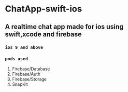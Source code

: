 # ChatApp-swift-ios
<h2><b>A realtime chat app made for ios using swift,xcode and firebase</b></h2>
<h3><code>ios 9 and above</code></h3>

<h3><code>pods used</code></h3>
<ol>
  <li>Firebase/Database</li>
  <li>Firebase/Auth</li>
  <li>Firebase/Storage</li>
  <li>SnapKit</li>
</ol>

